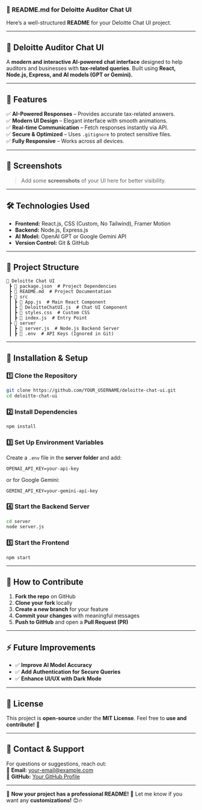### **📌 README.md for Deloitte Auditor Chat UI**  
Here’s a well-structured **README** for your Deloitte Chat UI project.

---

## **📝 Deloitte Auditor Chat UI**
A **modern and interactive AI-powered chat interface** designed to help auditors and businesses with **tax-related queries**. Built using **React, Node.js, Express, and AI models (GPT or Gemini).**

---

## **🚀 Features**
✅ **AI-Powered Responses** – Provides accurate tax-related answers.  
✅ **Modern UI Design** – Elegant interface with smooth animations.  
✅ **Real-time Communication** – Fetch responses instantly via API.  
✅ **Secure & Optimized** – Uses `.gitignore` to protect sensitive files.  
✅ **Fully Responsive** – Works across all devices.  

---

## **📸 Screenshots**
> Add some **screenshots** of your UI here for better visibility.  

---

## **🛠️ Technologies Used**
- **Frontend:** React.js, CSS (Custom, No Tailwind), Framer Motion  
- **Backend:** Node.js, Express.js  
- **AI Model:** OpenAI GPT or Google Gemini API  
- **Version Control:** Git & GitHub  

---

## **📂 Project Structure**
```
📂 Deloitte Chat UI
 ┣ 📜 package.json  # Project Dependencies
 ┣ 📜 README.md  # Project Documentation
 ┣ 📂 src
 ┃ ┣ 📜 App.js  # Main React Component
 ┃ ┣ 📜 DeloitteChatUI.js  # Chat UI Component
 ┃ ┣ 📜 styles.css  # Custom CSS
 ┃ ┣ 📜 index.js  # Entry Point
 ┣ 📂 server
 ┃ ┣ 📜 server.js  # Node.js Backend Server
 ┃ ┣ 📜 .env  # API Keys (Ignored in Git)
```

---

## **🔧 Installation & Setup**
### **1️⃣ Clone the Repository**
```sh
git clone https://github.com/YOUR_USERNAME/deloitte-chat-ui.git
cd deloitte-chat-ui
```

### **2️⃣ Install Dependencies**
```sh
npm install
```

### **3️⃣ Set Up Environment Variables**
Create a `.env` file in the **server folder** and add:
```
OPENAI_API_KEY=your-api-key
```
or for Google Gemini:
```
GEMINI_API_KEY=your-gemini-api-key
```

### **4️⃣ Start the Backend Server**
```sh
cd server
node server.js
```

### **5️⃣ Start the Frontend**
```sh
npm start
```

---

## **🔄 How to Contribute**
1. **Fork the repo** on GitHub  
2. **Clone your fork** locally  
3. **Create a new branch** for your feature  
4. **Commit your changes** with meaningful messages  
5. **Push to GitHub** and open a **Pull Request (PR)**  

---

## **⚡ Future Improvements**
- ✅ **Improve AI Model Accuracy**  
- ✅ **Add Authentication for Secure Queries**  
- ✅ **Enhance UI/UX with Dark Mode**  

---

## **📜 License**
This project is **open-source** under the **MIT License**. Feel free to **use and contribute!** 🚀  

---

## **💬 Contact & Support**
For questions or suggestions, reach out:  
📧 **Email:** your-email@example.com  
🐙 **GitHub:** [Your GitHub Profile](https://github.com/YOUR_USERNAME)  

---

🚀 **Now your project has a professional README!** 🎯 Let me know if you want any **customizations!** 😊🔥
